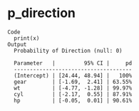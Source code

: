 # p_direction

    Code
      print(x)
    Output
      Probability of Direction (null: 0)
      
      Parameter   |         95% CI |     pd
      -------------------------------------
      (Intercept) | [24.44, 48.94] |   100%
      gear        | [-1.69,  2.41] | 63.55%
      wt          | [-4.77, -1.28] | 99.97%
      cyl         | [-2.17,  0.55] | 87.91%
      hp          | [-0.05,  0.01] | 90.61%


